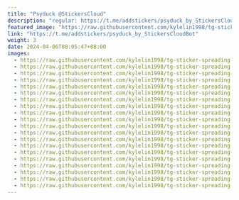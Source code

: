 ```yaml
---
title: "Psyduck @StickersCloud"
description: "regular: https://t.me/addstickers/psyduck_by_StickersCloudBot"
featured_image: "https://raw.githubusercontent.com/kylelin1998/tg-sticker-spreading-worldwide-images/main/img/ea0003d3-be0b-4488-90a3-fe91cb781de7.jpg"
link: "https://t.me/addstickers/psyduck_by_StickersCloudBot"
weight: 3
date: 2024-04-06T08:05:47+08:00
images:
  - https://raw.githubusercontent.com/kylelin1998/tg-sticker-spreading-worldwide-images/main/img/ea0003d3-be0b-4488-90a3-fe91cb781de7.jpg
  - https://raw.githubusercontent.com/kylelin1998/tg-sticker-spreading-worldwide-images/main/img/7676af6c-4872-43dd-8078-04c254524c3b.jpg
  - https://raw.githubusercontent.com/kylelin1998/tg-sticker-spreading-worldwide-images/main/img/18abc8bb-421f-4465-8692-eae604b83b27.jpg
  - https://raw.githubusercontent.com/kylelin1998/tg-sticker-spreading-worldwide-images/main/img/dfa26ddd-93f3-4127-ba16-8f295801475b.jpg
  - https://raw.githubusercontent.com/kylelin1998/tg-sticker-spreading-worldwide-images/main/img/6194409e-b1df-4df8-a260-037756356937.jpg
  - https://raw.githubusercontent.com/kylelin1998/tg-sticker-spreading-worldwide-images/main/img/45e01f46-f164-40b2-bf3e-949c36fd0925.jpg
  - https://raw.githubusercontent.com/kylelin1998/tg-sticker-spreading-worldwide-images/main/img/670e4f26-4ad2-4bb9-9fd2-83fc09017f15.jpg
  - https://raw.githubusercontent.com/kylelin1998/tg-sticker-spreading-worldwide-images/main/img/644250fb-442a-4511-ad7c-19e239dda783.jpg
  - https://raw.githubusercontent.com/kylelin1998/tg-sticker-spreading-worldwide-images/main/img/1321926c-3dc8-4e05-bf52-b955d71db114.jpg
  - https://raw.githubusercontent.com/kylelin1998/tg-sticker-spreading-worldwide-images/main/img/2cafdb4a-c5bd-46ea-9cf0-cce538f654dd.jpg
  - https://raw.githubusercontent.com/kylelin1998/tg-sticker-spreading-worldwide-images/main/img/28719c0e-575a-4617-80b7-d6c154972d8c.jpg
  - https://raw.githubusercontent.com/kylelin1998/tg-sticker-spreading-worldwide-images/main/img/6c459b90-6c5c-455a-9dfd-1748e2ad4e42.jpg
  - https://raw.githubusercontent.com/kylelin1998/tg-sticker-spreading-worldwide-images/main/img/e5f4e3cc-dde5-4802-8083-133ec307b0a8.jpg
  - https://raw.githubusercontent.com/kylelin1998/tg-sticker-spreading-worldwide-images/main/img/17124294-726d-4f28-b24f-7392b390e165.jpg
  - https://raw.githubusercontent.com/kylelin1998/tg-sticker-spreading-worldwide-images/main/img/a98531b1-5c3e-419f-a889-e19af8d73f36.jpg
  - https://raw.githubusercontent.com/kylelin1998/tg-sticker-spreading-worldwide-images/main/img/cf9e2be5-58db-42e2-9f0b-60dc3aa516b1.jpg
  - https://raw.githubusercontent.com/kylelin1998/tg-sticker-spreading-worldwide-images/main/img/049ddaab-4647-414e-9e85-9bebcb180a4c.jpg
  - https://raw.githubusercontent.com/kylelin1998/tg-sticker-spreading-worldwide-images/main/img/08ff3ebe-f5ae-4d60-b61e-dd3489728cf9.jpg
  - https://raw.githubusercontent.com/kylelin1998/tg-sticker-spreading-worldwide-images/main/img/9a2988bc-73ae-48d6-b1de-97df87c981bc.jpg
  - https://raw.githubusercontent.com/kylelin1998/tg-sticker-spreading-worldwide-images/main/img/087abcab-6354-4feb-b799-b423a914cec3.jpg
---
```

